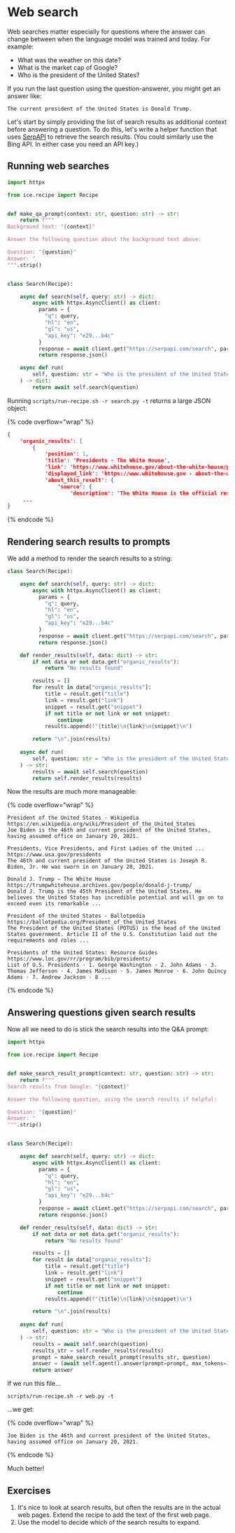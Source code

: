 # Web search

Web searches matter especially for questions where the answer can change between when the language model was trained and today. For example:

* What was the weather on this date?
* What is the market cap of Google?
* Who is the president of the United States?

If you run the last question using the question-answerer, you might get an answer like:

```
The current president of the United States is Donald Trump.
```

Let's start by simply providing the list of search results as additional context before answering a question. To do this, let's write a helper function that uses [SerpAPI](https://serpapi.com/) to retrieve the search results. (You could similarly use the Bing API. In either case you need an API key.)



## Running web searches

```python
import httpx

from ice.recipe import Recipe


def make_qa_prompt(context: str, question: str) -> str:
    return f"""
Background text: "{context}"

Answer the following question about the background text above:

Question: "{question}"
Answer: "
""".strip()


class Search(Recipe):

    async def search(self, query: str) -> dict:
        async with httpx.AsyncClient() as client:
          params = {
            "q": query,
            "hl": "en",
            "gl": "us",
            "api_key": "e29...b4c"
          }
          response = await client.get("https://serpapi.com/search", params=params)
          return response.json()

    async def run(
        self, question: str = "Who is the president of the United States?",
    ) -> dict:
        return await self.search(question)
```

Running `scripts/run-recipe.sh -r search.py -t` returns a large JSON object:

{% code overflow="wrap" %}
```json
{
    'organic_results': [
        {
            'position': 1,
            'title': 'Presidents - The White House',
            'link': 'https://www.whitehouse.gov/about-the-white-house/presidents/',
            'displayed_link': 'https://www.whitehouse.gov › about-the-white-house',
            'about_this_result': {
                'source': {
                    'description': 'The White House is the official residence and workplace of the president of the United States. It is located at 1600 Pennsylvania Avenue NW in Washington, D.C., and has been the residence of every U.S. president since John Adams in 1800.',
     ...
}
```
{% endcode %}

## Rendering search results to prompts

We add a method to render the search results to a string:

```python
class Search(Recipe):

    async def search(self, query: str) -> dict:
        async with httpx.AsyncClient() as client:
          params = {
            "q": query,
            "hl": "en",
            "gl": "us",
            "api_key": "e29...b4c"
          }
          response = await client.get("https://serpapi.com/search", params=params)
          return response.json()

    def render_results(self, data: dict) -> str:
        if not data or not data.get("organic_results"):
            return "No results found"

        results = []
        for result in data["organic_results"]:
            title = result.get("title")
            link = result.get("link")
            snippet = result.get("snippet")
            if not title or not link or not snippet:
                continue
            results.append(f"{title}\n{link}\n{snippet}\n")

        return "\n".join(results)
    
    async def run(
        self, question: str = "Who is the president of the United States?",
    ) -> str:
        results = await self.search(question)
        return self.render_results(results)
```

Now the results are much more manageable:

{% code overflow="wrap" %}
```
President of the United States - Wikipedia
https://en.wikipedia.org/wiki/President_of_the_United_States
Joe Biden is the 46th and current president of the United States, having assumed office on January 20, 2021.

Presidents, Vice Presidents, and First Ladies of the United ...
https://www.usa.gov/presidents
The 46th and current president of the United States is Joseph R. Biden, Jr. He was sworn in on January 20, 2021.

Donald J. Trump – The White House
https://trumpwhitehouse.archives.gov/people/donald-j-trump/
Donald J. Trump is the 45th President of the United States. He believes the United States has incredible potential and will go on to exceed even its remarkable ...

President of the United States - Ballotpedia
https://ballotpedia.org/President_of_the_United_States
The President of the United States (POTUS) is the head of the United States government. Article II of the U.S. Constitution laid out the requirements and roles ...

Presidents of the United States: Resource Guides
https://www.loc.gov/rr/program/bib/presidents/
List of U.S. Presidents · 1. George Washington · 2. John Adams · 3. Thomas Jefferson · 4. James Madison · 5. James Monroe · 6. John Quincy Adams · 7. Andrew Jackson · 8 ...
```
{% endcode %}

## Answering questions given search results

Now all we need to do is stick the search results into the Q\&A prompt:

```python
import httpx

from ice.recipe import Recipe


def make_search_result_prompt(context: str, question: str) -> str:
    return f"""
Search results from Google: "{context}"

Answer the following question, using the search results if helpful:

Question: "{question}"
Answer: "
""".strip()


class Search(Recipe):

    async def search(self, query: str) -> dict:
        async with httpx.AsyncClient() as client:
          params = {
            "q": query,
            "hl": "en",
            "gl": "us",
            "api_key": "e29...b4c"
          }
          response = await client.get("https://serpapi.com/search", params=params)
          return response.json()

    def render_results(self, data: dict) -> str:
        if not data or not data.get("organic_results"):
            return "No results found"

        results = []
        for result in data["organic_results"]:
            title = result.get("title")
            link = result.get("link")
            snippet = result.get("snippet")
            if not title or not link or not snippet:
                continue
            results.append(f"{title}\n{link}\n{snippet}\n")

        return "\n".join(results)
    
    async def run(
        self, question: str = "Who is the president of the United States?",
    ) -> str:
        results = await self.search(question)
        results_str = self.render_results(results)
        prompt = make_search_result_prompt(results_str, question)
        answer = (await self.agent().answer(prompt=prompt, max_tokens=100)).strip('" ')
        return answer
```

If we run this file...

```shell
scripts/run-recipe.sh -r web.py -t
```

...we get:

{% code overflow="wrap" %}
```
Joe Biden is the 46th and current president of the United States, having assumed office on January 20, 2021.
```
{% endcode %}

Much better!

## Exercises

1. It's nice to look at search results, but often the results are in the actual web pages. Extend the recipe to add the text of the first web page.
2. Use the model to decide which of the search results to expand.
